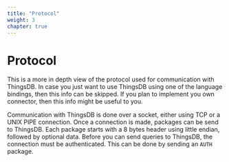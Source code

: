 ```yaml
---
title: "Protocol"
weight: 3
chapter: true
---
```


# Protocol

This is a more in depth view of the protocol used for communication with ThingsDB.
In case you just want to use ThingsDB using one of the language bindings, then this
info can be skipped. If you plan to implement you own connector, then this info might
be useful to you.

Communication with ThingsDB is done over a socket, either using TCP or a UNIX PIPE connection.
Once a connection is made, packages can be send to ThingsDB. Each package starts
with a 8 bytes header using little endian, followed by optional data. Before you can
send queries to ThingsDB, the connection must be authenticated. This can be done by
sending an `AUTH` package.
